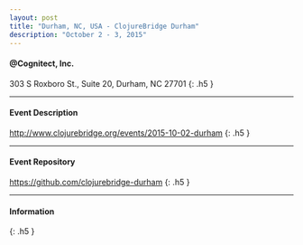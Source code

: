 ```yaml
---
layout: post
title: "Durham, NC, USA - ClojureBridge Durham"
description: "October 2 - 3, 2015"
---
```


#### @Cognitect, Inc.

303 S Roxboro St., Suite 20, Durham, NC 27701
{: .h5 }

---

#### Event Description

<http://www.clojurebridge.org/events/2015-10-02-durham>
{: .h5 }

---

#### Event Repository

<https://github.com/clojurebridge-durham>
{: .h5 }

---

#### Information

{: .h5 }
